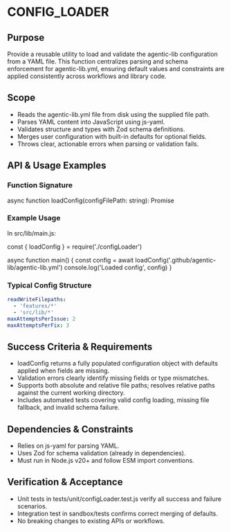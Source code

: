 # CONFIG_LOADER

## Purpose

Provide a reusable utility to load and validate the agentic-lib configuration from a YAML file. This function centralizes parsing and schema enforcement for agentic-lib.yml, ensuring default values and constraints are applied consistently across workflows and library code.

## Scope

- Reads the agentic-lib.yml file from disk using the supplied file path.
- Parses YAML content into JavaScript using js-yaml.
- Validates structure and types with Zod schema definitions.
- Merges user configuration with built-in defaults for optional fields.
- Throws clear, actionable errors when parsing or validation fails.

## API & Usage Examples

### Function Signature

async function loadConfig(configFilePath: string): Promise<AgenticConfig>

### Example Usage

In src/lib/main.js:

const { loadConfig } = require('./configLoader')

async function main() {
  const config = await loadConfig('.github/agentic-lib/agentic-lib.yml')
  console.log('Loaded config', config)
}

### Typical Config Structure

```yaml
readWriteFilepaths:
  - 'features/*'
  - 'src/lib/*'
maxAttemptsPerIssue: 2
maxAttemptsPerFix: 3
```

## Success Criteria & Requirements

- loadConfig returns a fully populated configuration object with defaults applied when fields are missing.
- Validation errors clearly identify missing fields or type mismatches.
- Supports both absolute and relative file paths; resolves relative paths against the current working directory.
- Includes automated tests covering valid config loading, missing file fallback, and invalid schema failure.

## Dependencies & Constraints

- Relies on js-yaml for parsing YAML.
- Uses Zod for schema validation (already in dependencies).
- Must run in Node.js v20+ and follow ESM import conventions.

## Verification & Acceptance

- Unit tests in tests/unit/configLoader.test.js verify all success and failure scenarios.
- Integration test in sandbox/tests confirms correct merging of defaults.
- No breaking changes to existing APIs or workflows.

